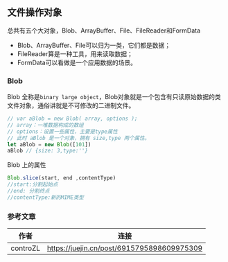 ## 文件操作对象

总共有五个大对象，Blob、ArrayBuffer、File、FileReader和FormData

- Blob、ArrayBuffer、File可以归为一类，它们都是数据；
- FileReader算是一种工具，用来读取数据；
- FormData可以看做是一个应用数据的场景。

### Blob

Blob 全称是`binary large object`，Blob对象就是一个包含有只读原始数据的类文件对象，通俗讲就是不可修改的二进制文件。

```js
// var aBlob = new Blob( array, options );
// array：一堆数据构成的数组 
// options：设置一些属性，主要是type属性
// 此时 aBlob 是一个对象，拥有 size,type 两个属性。
let aBlob = new Blob([101])
aBlob // {size: 3,type:''}
```

Blob 上的属性

```js
Blob.slice(start, end ,contentType)
//start:分割起始点
//end: 分割终点
//contentType:新的MIME类型
```



### 参考文章

| 作者     | 连接                                       |
| -------- | ------------------------------------------ |
| controZL | https://juejin.cn/post/6915795898609975309 |

